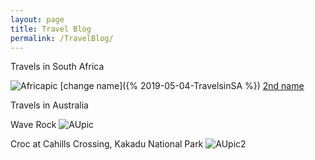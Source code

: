 ```yaml
---
layout: page
title: Travel Blog
permalink: /TravelBlog/
---
```


Travels in South Africa

![Africapic]({{TiffanyVlaar.github.io}}/pics/test.JPG)
[change name]({% 2019-05-04-TravelsinSA %})
[2nd name]({2019-05-04-TravelsinSA.markdown})

Travels in Australia

Wave Rock
![AUpic]({{TiffanyVlaar.github.io}}/pics/WaveRock.JPG)

Croc at Cahills Crossing, Kakadu National Park
![AUpic2]({{TiffanyVlaar.github.io}}/pics/Croc.JPG)